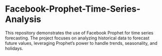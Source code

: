 # Facebook-Prophet-Time-Series-Analysis
This repository demonstrates the use of Facebook Prophet for time series forecasting. The project focuses on analyzing historical data to forecast future values, leveraging Prophet’s power to handle trends, seasonality, and holidays.
